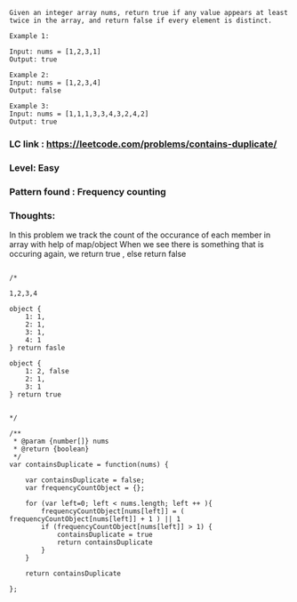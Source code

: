 ```
Given an integer array nums, return true if any value appears at least twice in the array, and return false if every element is distinct.

Example 1:

Input: nums = [1,2,3,1]
Output: true

Example 2:
Input: nums = [1,2,3,4]
Output: false

Example 3:
Input: nums = [1,1,1,3,3,4,3,2,4,2]
Output: true

```

### LC link : https://leetcode.com/problems/contains-duplicate/

### Level: Easy

### Pattern found :  Frequency counting 

### Thoughts:

In this problem we track the count of the occurance of each member in array with help of map/object 
When we see there is something that is occuring again, we return true , else return false

```

/*

1,2,3,4

object {
    1: 1,
    2: 1,
    3: 1,
    4: 1
} return fasle

object {
    1: 2, false
    2: 1,
    3: 1
} return true


*/

/**
 * @param {number[]} nums
 * @return {boolean}
 */
var containsDuplicate = function(nums) {

    var containsDuplicate = false;
    var frequencyCountObject = {};

    for (var left=0; left < nums.length; left ++ ){
        frequencyCountObject[nums[left]] = ( frequencyCountObject[nums[left]] + 1 ) || 1
        if (frequencyCountObject[nums[left]] > 1) {
            containsDuplicate = true
            return containsDuplicate
        }
    }

    return containsDuplicate

};


```